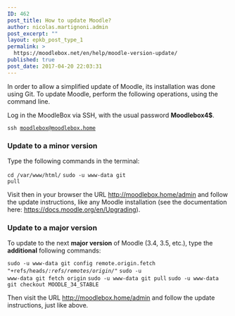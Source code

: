 ```yaml
---
ID: 462
post_title: How to update Moodle?
author: nicolas.martignoni.admin
post_excerpt: ""
layout: epkb_post_type_1
permalink: >
  https://moodlebox.net/en/help/moodle-version-update/
published: true
post_date: 2017-04-20 22:03:31
---
```

In order to allow a simplified update of Moodle, its installation was done using Git. To update Moodle, perform the following operations, using the command line.

Log in the MoodleBox via SSH, with the usual password <strong>Moodlebox4$</strong>.

<code>ssh moodlebox@moodlebox.home</code>
<h3>Update to a minor version</h3>
Type the following commands in the terminal:

<code>cd /var/www/html/</code>
<code>sudo -u www-data git pull</code>

Visit then in your browser the URL <a class="_blanktarget" href="http://moodlebox.home/admin">http://moodlebox.home/admin</a> and follow the update instructions, like any Moodle installation (see the documentation here: <a class="_blanktarget" href="https://docs.moodle.org/en/Upgrading" target="_blank" rel="noopener noreferrer">https://docs.moodle.org/en/Upgrading</a>).
<h3>Update to a major version</h3>
To update to the next <strong>major version</strong> of Moodle (3.4, 3.5, etc.), type the <strong>additional</strong> following commands:

<code>sudo -u www-data git config remote.origin.fetch "+refs/heads/*:refs/remotes/origin/*"</code>
<code>sudo -u www-data git fetch origin</code>
<code>sudo -u www-data git pull</code>
<code>sudo -u www-data git checkout MOODLE_34_STABLE</code>

Then visit the URL <a class="_blanktarget" href="http://moodlebox.home/admin">http://moodlebox.home/admin</a> and follow the update instructions, just like above.